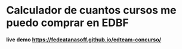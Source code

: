 # Calculador de cuantos cursos me puedo comprar en EDBF

#### live demo https://fedeatanasoff.github.io/edteam-concurso/
